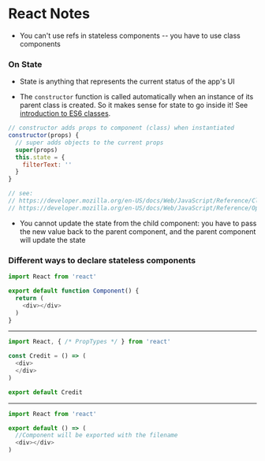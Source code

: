 # React Notes

- You can't use refs in stateless components -- you have to use class components


### On State

- State is anything that represents the current status of the app's UI

- The `constructor` function is called automatically when an instance of its parent class is created. So it makes sense for state to go inside it! See [introduction to ES6 classes](http://javascriptplayground.com/blog/2014/07/introduction-to-es6-classes-tutorial/).

```javascript
// constructor adds props to component (class) when instantiated
constructor(props) {
  // super adds objects to the current props
  super(props)
  this.state = {
    filterText: ''
  }
}

// see:
// https://developer.mozilla.org/en-US/docs/Web/JavaScript/Reference/Classes
// https://developer.mozilla.org/en-US/docs/Web/JavaScript/Reference/Operators/super
```

 - You cannot update the state from the child component: you have to pass the new value back to the parent component, and the parent component will update the state

### Different ways to declare stateless components

```javascript
import React from 'react'

export default function Component() {
  return (
    <div></div>
  )
}
```

---

```javascript
import React, { /* PropTypes */ } from 'react'

const Credit = () => (
  <div>
  </div>  
)

export default Credit
```

---

```javascript
import React from 'react'

export default () => (
  //Component will be exported with the filename
  <div></div>
)
```
